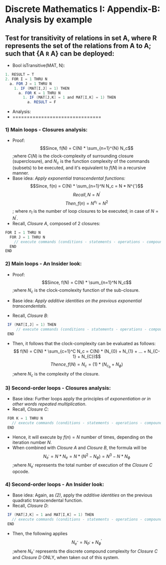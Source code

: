 # Discrete Mathematics I: Appendix-B: Analysis by example

## Test for transitivity of relations in set A, where R represents the set of the relations from A to A; such that {A `R` A} can be deployed: 

* Bool isTransitive(MAT, N):
 
```java 
1. RESULT ← T
2. FOR I = 1 THRU N
  a. FOR J = 1 THRU N
    1. IF (MAT[I,J] = 1) THEN
      a. FOR K = 1 THRU N
        1. IF (MAT[J,K] = 1 and MAT[I,K] = 1) THEN
          a. RESULT ← F
```
 * Analysis:
 * ===============================
 ### 1) Main loops - Closures analysis:
 - Proof:
$$Since, f(N) = C(N) * \sum_{n=1}^{N} N_c$$ ;where $C(N)$ is the clock-complexity of surrounding closure (superclosure), and $N_c$ is the function complexity of the commands (subsets) to be executed, and it's equivalent to $f(N)$ in a recursive manner.
- Base idea: _Apply exponential transcendental functions:_
$$Since, f(n) = C(N) * \sum_{n=1}^N N_c = N * N^{'}$$
$$Recall, N = N^{'}$$
$$Then, f(n) = N^{n_l} = N^2$$; where ${n_l}$ is the number of loop closures to be executed; in case of $N = N^{'}$.
 - Recall, _Closure A_, composed of 2 closures:  
 ```java
 FOR I = 1 THRU N
   FOR J = 1 THRU N
     // execute commands (conditions - statements - operations - compound closures)
   END
 END
```
 
### 2) Main loops - An Insider look:
- Proof:
$$Since, f(N) = C(N) * \sum_{n=1}^N N_c$$ ;where $N_c$ is the clock-comolexity function of the sub-closure.

- Base idea: _Apply additive identities on the previous exponential transcendentals._
- Recall, _Closure B_:
```java
 IF (MAT[I,J] = 1) THEN
     // execute commands (conditions - statements - operations - compound closures)
 END
```
- Then, it follows that the clock-complexity can be evaluated as follows:
$$ f(N) = C(N) * \sum_{c=1}^C N_c = C(N) * (N_{0} + N_{1} + ... + N_{C-1} + N_{C})$$
$$Thence, f(N) = N_c = (1) * (N_c_b + N_{\phi})$$ ;where $N_c$ is the complexity of the closure.
   
### 3) Second-order loops - Closures analysis:
- Base idea: Further loops apply the principles of _exponentiation or in other words repeated multiplication_.
- Recall, _Closure C_:
```java
 FOR K = 1 THRU N
   // execute commands (conditions - statements - operations - compound closures)
 END
```
- Hence, it will execute by $f(n)=N$ number of times, depending on the iteration number $N$.
- When combined with _Closure A_ and _Closure B_, the formula will be $$N_{e^{'}} = N * N_{e}=N * (N^2-N_{\phi}) = N^3 - N * N_{\phi}$$ ;where $N_{e^{'}}$ represents the total number of execution of the _Closure C_ opcode.

### 4) Second-order loops - An Insider look:
- Base idea: Again, as _(2)_, apply the _additive identities_ on the previous quadratic transcendental function.
- Recall, _Closure D_:
```java
 IF (MAT[J,K] = 1 and MAT[I,K] = 1) THEN
   // execute commands (conditions - statements - operations - compound closures)
 END
```
- Then, the following applies $$N_{e^{''}} = N_{P^{'}} + N_{\phi}^{'}$$ ;where $N_{e^{''}}$ represents the discrete compound complexity for _Closure C_ and _Closure D_ ONLY, when taken out of this system.
 
